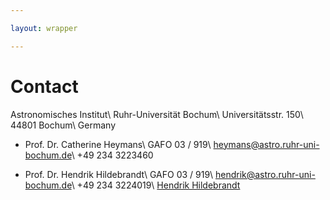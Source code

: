 ```yaml
---

layout: wrapper

---
```


# Contact

Astronomisches Institut\\
Ruhr-Universität Bochum\\
Universitätsstr. 150\\
44801 Bochum\\
Germany

- Prof. Dr. Catherine Heymans\\
  GAFO 03 / 919\\
  heymans@astro.ruhr-uni-bochum.de\\
  +49 234 3223460‬

- Prof. Dr. Hendrik Hildebrandt\\
  GAFO 03 / 919\\
  hendrik@astro.ruhr-uni-bochum.de\\
  +49 234 3224019‬\\
  [Hendrik Hildebrandt](images/Hildebrandt_Hendrik_KM-6.jpg)
